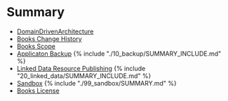 # Summary

* [DomainDrivenArchitecture](README.md)
* [Books Change History](change_history.md)
* [Books Scope](01_scope/README.md)
* [Applicaton Backup](10_backup/README.md) 
{% include "./10_backup/SUMMARY_INCLUDE.md" %}
* [Linked Data Resource Publishing](20_linked_data/README.md) 
{% include "20_linked_data/SUMMARY_INCLUDE.md" %}
* [Sandbox](99_sandbox/README.md)
{% include "./99_sandbox/SUMMARY.md" %}
* [Books License](LICENSE.md)